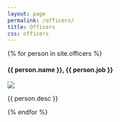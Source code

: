 ```yaml
---
layout: page
permalink: /officers/
title: Officers
css: officers
---
```


<!-- Use _config.yml to change this page -->
{% for person in site.officers %}
<div class="officer">
	<h4>{{ person.name }}, {{ person.job }}</h4>
	<img src="/images/officers/{{ person.pic }}" />
	<p>{{ person.desc }}</p>
</div>
{% endfor %}
